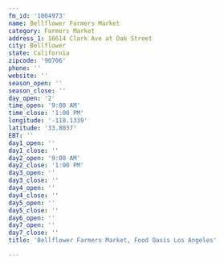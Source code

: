 ```yaml
---
fm_id: '1004973'
name: Bellflower Farmers Market
category: Farmers Market
address_1: 16614 Clark Ave at Oak Street
city: Bellflower
state: California
zipcode: '90706'
phone: ''
website: ''
season_open: ''
season_close: ''
day_open: '2'
time_open: '9:00 AM'
time_close: '1:00 PM'
longitude: '-118.1339'
latitude: '33.8837'
EBT: ''
day1_open: ''
day1_close: ''
day2_open: '9:00 AM'
day2_close: '1:00 PM'
day3_open: ''
day3_close: ''
day4_open: ''
day4_close: ''
day5_open: ''
day5_close: ''
day6_open: ''
day7_open: ''
day7_close: ''
title: 'Bellflower Farmers Market, Food Oasis Los Angeles'

---
```

